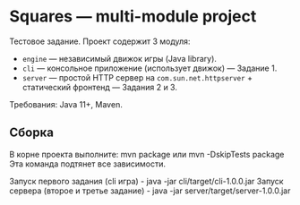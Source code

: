 # Squares — multi-module project
Тестовое задание.
Проект содержит 3 модуля:
- `engine` — независимый движок игры (Java library).
- `cli` — консольное приложение (использует движок) — Задание 1.
- `server` — простой HTTP сервер на `com.sun.net.httpserver` + статический фронтенд — Задания 2 и 3.

Требования: Java 11+, Maven.

## Сборка
В корне проекта выполните:
mvn package или mvn -DskipTests package
Эта команда подтянет все зависимости.

Запуск первого задания (cli игра) - java -jar cli/target/cli-1.0.0.jar
Запуск сервера (второе и третье задание) - java -jar server/target/server-1.0.0.jar
